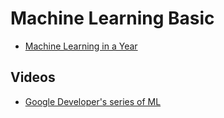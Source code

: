 # Machine Learning Basic

* [Machine Learning in a Year](https://medium.com/learning-new-stuff/machine-learning-in-a-year-cdb0b0ebd29c#.f6y40ny5p)

## Videos

* [Google Developer's series of ML](https://www.youtube.com/watch?v=cKxRvEZd3Mw)